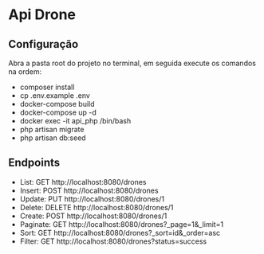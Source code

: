 # Api Drone

## Configuração

Abra a pasta root do projeto no terminal, em seguida execute os comandos na ordem:
- composer install
- cp .env.example .env
- docker-compose build
- docker-compose up -d
- docker exec -it api_php /bin/bash
- php artisan migrate
- php artisan db:seed

## Endpoints

- List: GET http://localhost:8080/drones
- Insert: POST http://localhost:8080/drones
- Update: PUT http://localhost:8080/drones/1
- Delete: DELETE http://localhost:8080/drones/1
- Create: POST http://localhost:8080/drones/1
- Paginate: GET http://localhost:8080/drones?_page=1&_limit=1
- Sort: GET http://localhost:8080/drones?_sort=id&_order=asc
- Filter: GET http://localhost:8080/drones?status=success
